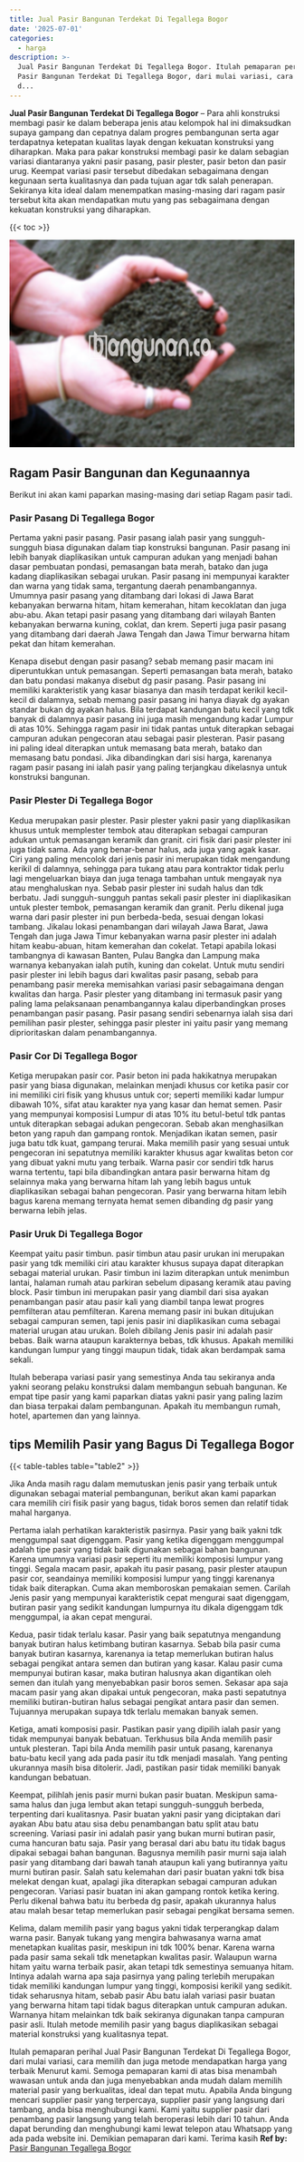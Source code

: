 ```yaml
---
title: Jual Pasir Bangunan Terdekat Di Tegallega Bogor
date: '2025-07-01'
categories:
  - harga
description: >-
  Jual Pasir Bangunan Terdekat Di Tegallega Bogor. Itulah pemaparan perihal Jual
  Pasir Bangunan Terdekat Di Tegallega Bogor, dari mulai variasi, cara memilih
  d...
---
```


**Jual Pasir Bangunan Terdekat Di Tegallega Bogor** – Para ahli konstruksi membagi pasir ke dalam beberapa jenis atau kelompok hal ini dimaksudkan supaya gampang dan cepatnya dalam progres pembangunan serta agar terdapatnya ketepatan kualitas layak dengan kekuatan konstruksi yang diharapkan. Maka para pakar konstruksi membagi pasir ke dalam sebagian variasi diantaranya yakni pasir pasang, pasir plester, pasir beton dan pasir urug. Keempat variasi pasir tersebut dibedakan sebagaimana dengan kegunaan serta kualitasnya dan pada tujuan agar tdk salah penerapan. Sekiranya kita ideal dalam menempatkan masing-masing dari ragam pasir tersebut kita akan mendapatkan mutu yang pas sebagaimana dengan kekuatan konstruksi yang diharapkan.

{{< toc >}}

![Jual Pasir Bangunan Terdekat Di Tegallega Bogor](/images/jual-pasir-bangunan-51.png)

## Ragam Pasir Bangunan dan Kegunaannya

Berikut ini akan kami paparkan masing-masing dari setiap Ragam pasir tadi.

### Pasir Pasang Di Tegallega Bogor

Pertama yakni pasir pasang. Pasir pasang ialah pasir yang sungguh-sungguh biasa digunakan dalam tiap konstruksi bangunan. Pasir pasang ini lebih banyak diaplikasikan untuk campuran adukan yang menjadi bahan dasar pembuatan pondasi, pemasangan bata merah, batako dan juga kadang diaplikasikan sebagai urukan. Pasir pasang ini mempunyai karakter dan warna yang tidak sama, tergantung daerah penambangannya. Umumnya pasir pasang yang ditambang dari lokasi di Jawa Barat kebanyakan berwarna hitam, hitam kemerahan, hitam kecoklatan dan juga abu-abu. Akan tetapi pasir pasang yang ditambang dari wilayah Banten kebanyakan berwarna kuning, coklat, dan krem. Seperti juga pasir pasang yang ditambang dari daerah Jawa Tengah dan Jawa Timur berwarna hitam pekat dan hitam kemerahan.

Kenapa disebut dengan pasir pasang? sebab memang pasir macam ini diperuntukkan untuk pemasangan. Seperti pemasangan bata merah, batako dan batu pondasi makanya disebut dg pasir pasang. Pasir pasang ini memiliki karakteristik yang kasar biasanya dan masih terdapat kerikil kecil-kecil di dalamnya, sebab memang pasir pasang ini hanya diayak dg ayakan standar bukan dg ayakan halus. Bila terdapat kandungan batu kecil yang tdk banyak di dalamnya pasir pasang ini juga masih mengandung kadar Lumpur di atas 10%. Sehingga ragam pasir ini tidak pantas untuk diterapkan sebagai campuran adukan pengecoran atau sebagai pasir plesteran. Pasir pasang ini paling ideal diterapkan untuk memasang bata merah, batako dan memasang batu pondasi. Jika dibandingkan dari sisi harga, karenanya ragam pasir pasang ini ialah pasir yang paling terjangkau dikelasnya untuk konstruksi bangunan.

### Pasir Plester Di Tegallega Bogor

Kedua merupakan pasir plester. Pasir plester yakni pasir yang diaplikasikan khusus untuk memplester tembok atau diterapkan sebagai campuran adukan untuk pemasangan keramik dan granit. ciri fisik dari pasir plester ini juga tidak sama. Ada yang benar-benar halus, ada juga yang agak kasar. Ciri yang paling mencolok dari jenis pasir ini merupakan tidak mengandung kerikil di dalamnya, sehingga para tukang atau para kontraktor tidak perlu lagi mengeluarkan biaya dan juga tenaga tambahan untuk mengayak nya atau menghaluskan nya. Sebab pasir plester ini sudah halus dan tdk berbatu. Jadi sungguh-sungguh pantas sekali pasir plester ini diaplikasikan untuk plester tembok, pemasangan keramik dan granit. Perlu dikenal juga warna dari pasir plester ini pun berbeda-beda, sesuai dengan lokasi tambang. Jikalau lokasi penambangan dari wilayah Jawa Barat, Jawa Tengah dan juga Jawa Timur kebanyakan warna pasir plester ini adalah hitam keabu-abuan, hitam kemerahan dan cokelat. Tetapi apabila lokasi tambangnya di kawasan Banten, Pulau Bangka dan Lampung maka warnanya kebanyakan ialah putih, kuning dan cokelat. Untuk mutu sendiri pasir plester ini lebih bagus dari kwalitas pasir pasang, sebab para penambang pasir mereka memisahkan variasi pasir sebagaimana dengan kwalitas dan harga. Pasir plester yang ditambang ini termasuk pasir yang paling lama pelaksanaan penambangannya kalau diperbandingkan proses penambangan pasir pasang. Pasir pasang sendiri sebenarnya ialah sisa dari pemilihan pasir plester, sehingga pasir plester ini yaitu pasir yang memang diprioritaskan dalam penambangannya.

### Pasir Cor Di Tegallega Bogor

Ketiga merupakan pasir cor. Pasir beton ini pada hakikatnya merupakan pasir yang biasa digunakan, melainkan menjadi khusus cor ketika pasir cor ini memiliki ciri fisik yang khusus untuk cor; seperti memiliki kadar lumpur dibawah 10%, sifat atau karakter nya yang kasar dan hemat semen. Pasir yang mempunyai komposisi Lumpur di atas 10% itu betul-betul tdk pantas untuk diterapkan sebagai adukan pengecoran. Sebab akan menghasilkan beton yang rapuh dan gampang rontok. Menjadikan ikatan semen, pasir juga batu tdk kuat, gampang terurai. Maka memilih pasir yang sesuai untuk pengecoran ini sepatutnya memiliki karakter khusus agar kwalitas beton cor yang dibuat yakni mutu yang terbaik. Warna pasir cor sendiri tdk harus warna tertentu, tapi bila dibandingkan antara pasir berwarna hitam dg selainnya maka yang berwarna hitam lah yang lebih bagus untuk diaplikasikan sebagai bahan pengecoran. Pasir yang berwarna hitam lebih bagus karena memang ternyata hemat semen dibanding dg pasir yang berwarna lebih jelas.

### Pasir Uruk Di Tegallega Bogor

Keempat yaitu pasir timbun. pasir timbun atau pasir urukan ini merupakan pasir yang tdk memiliki ciri atau karakter khusus supaya dapat diterapkan sebagai material urukan. Pasir timbun ini lazim diterapkan untuk menimbun lantai, halaman rumah atau parkiran sebelum dipasang keramik atau paving block. Pasir timbun ini merupakan pasir yang diambil dari sisa ayakan penambangan pasir atau pasir kali yang diambil tanpa lewat progres pemfilteran atau pemfilteran. Karena memang pasir ini bukan ditujukan sebagai campuran semen, tapi jenis pasir ini diaplikasikan cuma sebagai material urugan atau urukan. Boleh dibilang Jenis pasir ini adalah pasir bebas. Baik warna ataupun karakternya bebas, tdk khusus. Apakah memiliki kandungan lumpur yang tinggi maupun tidak, tidak akan berdampak sama sekali.

Itulah beberapa variasi pasir yang semestinya Anda tau sekiranya anda yakni seorang pelaku konstruksi dalam membangun sebuah bangunan. Ke empat tipe pasir yang kami paparkan diatas yakni pasir yang paling lazim dan biasa terpakai dalam pembangunan. Apakah itu membangun rumah, hotel, apartemen dan yang lainnya.

## tips Memilih Pasir yang Bagus Di Tegallega Bogor

{{< table-tables table="table2" >}}

Jika Anda masih ragu dalam memutuskan jenis pasir yang terbaik untuk digunakan sebagai material pembangunan, berikut akan kami paparkan cara memilih ciri fisik pasir yang bagus, tidak boros semen dan relatif tidak mahal harganya.

Pertama ialah perhatikan karakteristik pasirnya. Pasir yang baik yakni tdk menggumpal saat digenggam. Pasir yang ketika digenggam menggumpal adalah tipe pasir yang tidak baik digunakan sebagai bahan bangunan. Karena umumnya variasi pasir seperti itu memiliki komposisi lumpur yang tinggi. Segala macam pasir, apakah itu pasir pasang, pasir plester ataupun pasir cor, seandainya memiliki komposisi lumpur yang tinggi karenanya tidak baik diterapkan. Cuma akan memboroskan pemakaian semen. Carilah Jenis pasir yang mempunyai karakteristik cepat mengurai saat digenggam, butiran pasir yang sedikit kandungan lumpurnya itu dikala digenggam tdk menggumpal, ia akan cepat mengurai.

Kedua, pasir tidak terlalu kasar. Pasir yang baik sepatutnya mengandung banyak butiran halus ketimbang butiran kasarnya. Sebab bila pasir cuma banyak butiran kasarnya, karenanya ia tetap memerlukan butiran halus sebagai pengikat antara semen dan butiran yang kasar. Kalau pasir cuma mempunyai butiran kasar, maka butiran halusnya akan digantikan oleh semen dan itulah yang menyebabkan pasir boros semen. Sekasar apa saja macam pasir yang akan dipakai untuk pengecoran, maka pasti sepatutnya memiliki butiran-butiran halus sebagai pengikat antara pasir dan semen. Tujuannya merupakan supaya tdk terlalu memakan banyak semen.

Ketiga, amati komposisi pasir. Pastikan pasir yang dipilih ialah pasir yang tidak mempunyai banyak bebatuan. Terkhusus bila Anda memilih pasir untuk plesteran. Tapi bila Anda memilih pasir untuk pasang, karenanya batu-batu kecil yang ada pada pasir itu tdk menjadi masalah. Yang penting ukurannya masih bisa ditolerir. Jadi, pastikan pasir tidak memiliki banyak kandungan bebatuan.

Keempat, pilihlah jenis pasir murni bukan pasir buatan. Meskipun sama-sama halus dan juga lembut akan tetapi sungguh-sungguh berbeda, terpenting dari kualitasnya. Pasir buatan yakni pasir yang diciptakan dari ayakan Abu batu atau sisa debu penambangan batu split atau batu screening. Variasi pasir ini adalah pasir yang bukan murni butiran pasir, cuma hancuran batu saja. Pasir yang berasal dari abu batu itu tidak bagus dipakai sebagai bahan bangunan. Bagusnya memilih pasir murni saja ialah pasir yang ditambang dari bawah tanah ataupun kali yang butirannya yaitu murni butiran pasir. Salah satu kelemahan dari pasir buatan yakni tdk bisa melekat dengan kuat, apalagi jika diterapkan sebagai campuran adukan pengecoran. Variasi pasir buatan ini akan gampang rontok ketika kering. Perlu dikenal bahwa batu itu berbeda dg pasir, apakah ukurannya halus atau malah besar tetap memerlukan pasir sebagai pengikat bersama semen.

Kelima, dalam memilih pasir yang bagus yakni tidak terperangkap dalam warna pasir. Banyak tukang yang mengira bahwasanya warna amat menetapkan kualitas pasir, meskipun ini tdk 100% benar. Karena warna pada pasir sama sekali tdk menetapkan kwalitas pasir. Walaupun warna hitam yaitu warna terbaik pasir, akan tetapi tdk semestinya semuanya hitam. Intinya adalah warna apa saja pasirnya yang paling terlebih merupakan tidak memiliki kandungan lumpur yang tinggi, komposisi kerikil yang sedikit. tidak seharusnya hitam, sebab pasir Abu batu ialah variasi pasir buatan yang berwarna hitam tapi tidak bagus diterapkan untuk campuran adukan. Warnanya hitam melainkan tdk baik sekiranya digunakan tanpa campuran pasir asli. Itulah metode memilih pasir yang bagus diaplikasikan sebagai material konstruksi yang kualitasnya tepat.

Itulah pemaparan perihal Jual Pasir Bangunan Terdekat Di Tegallega Bogor, dari mulai variasi, cara memilih dan juga metode mendapatkan harga yang terbaik Menurut kami. Semoga pemaparan kami di atas bisa menambah wawasan untuk anda dan juga menyebabkan anda mudah dalam memilih material pasir yang berkualitas, ideal dan tepat mutu. Apabila Anda bingung mencari supplier pasir yang terpercaya, supplier pasir yang langsung dari tambang, anda bisa menghubungi kami. Kami yaitu supplier pasir dari penambang pasir langsung yang telah beroperasi lebih dari 10 tahun. Anda dapat berunding dan menghubungi kami lewat telepon atau Whatsapp yang ada pada website ini. Demikian pemaparan dari kami. Terima kasih
**Ref by:** [Pasir Bangunan Tegallega Bogor](https://id.wikipedia.org/wiki/Pasir)
